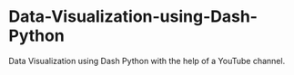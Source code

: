 # Data-Visualization-using-Dash-Python
Data Visualization using Dash Python with the help of a YouTube channel. 
